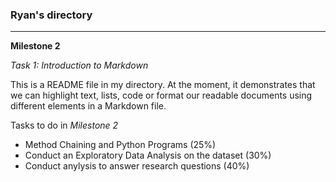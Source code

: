 ### Ryan's directory
---
**Milestone 2**

*Task 1: Introduction to Markdown*

This is a README file in my directory. At the moment, it demonstrates that we can highlight text, lists, code or format our readable documents using different elements in a Markdown file.

Tasks to do in *Milestone 2*
+ Method Chaining and Python Programs                  (25%)
+ Conduct an Exploratory Data Analysis on the dataset  (30%)
+ Conduct anylysis to answer research questions        (40%)
